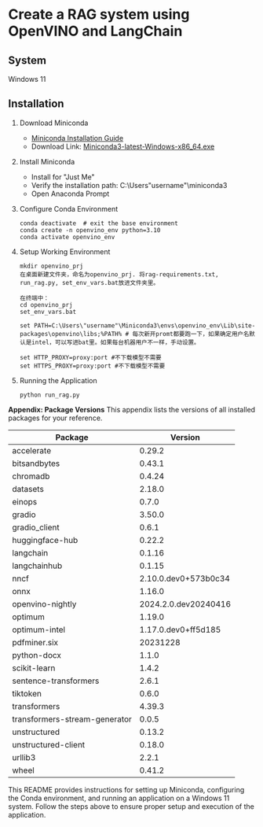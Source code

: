 # Create a RAG system using OpenVINO and LangChain

## System 

Windows 11

## Installation

1. Download Miniconda

   - [Miniconda Installation Guide](https://docs.anaconda.com/free/miniconda/)
   - Download Link: [Miniconda3-latest-Windows-x86_64.exe](https://repo.anaconda.com/miniconda/Miniconda3-latest-Windows-x86_64.exe)

2. Install Miniconda
   
   - Install for "Just Me"
   - Verify the installation path: C:\Users\"username"\miniconda3
   - Open Anaconda Prompt

3. Configure Conda Environment
   ```
   conda deactivate  # exit the base environment
   conda create -n openvino_env python=3.10
   conda activate openvino_env
   ```

4. Setup Working Environment
   ```
   mkdir openvino_prj 
   在桌面新建文件夹，命名为openvino_prj. 将rag-requirements.txt, run_rag.py, set_env_vars.bat放进文件夹里。
   
   在终端中：
   cd openvino_prj 
   set_env_vars.bat
   ```

   ```
   set PATH=C:\Users\"username"\Miniconda3\envs\openvino_env\Lib\site-packages\openvino\libs;%PATH% # 每次新开promt都要跑一下，如果确定用户名默认是intel，可以写进bat里。如果每台机器用户不一样，手动设置。
   
   set HTTP_PROXY=proxy:port #不下载模型不需要
   set HTTPS_PROXY=proxy:port #不下载模型不需要
   ```

5. Running the Application
   ```
   python run_rag.py
   ```


**Appendix: Package Versions**
This appendix lists the versions of all installed packages for your reference.

| Package                             | Version          |
| ----------------------------------- | -----------------|
| accelerate                          | 0.29.2           |
| bitsandbytes                        | 0.43.1           |
| chromadb                            | 0.4.24           |
| datasets                            | 2.18.0           |
| einops                              | 0.7.0            |
| gradio                              | 3.50.0           |
| gradio_client                       | 0.6.1            |
| huggingface-hub                     | 0.22.2           |
| langchain                           | 0.1.16           |
| langchainhub                        | 0.1.15           |
| nncf                                | 2.10.0.dev0+573b0c34 |
| onnx                                | 1.16.0           |
| openvino-nightly                    | 2024.2.0.dev20240416  |
| optimum                             | 1.19.0           |
| optimum-intel                       | 1.17.0.dev0+ff5d185  |
| pdfminer.six                        | 20231228         |
| python-docx                         | 1.1.0            |
| scikit-learn                        | 1.4.2            |
| sentence-transformers               | 2.6.1            |
| tiktoken                            | 0.6.0            |
| transformers                        | 4.39.3           |
| transformers-stream-generator       | 0.0.5            |
| unstructured                        | 0.13.2           |
| unstructured-client                 | 0.18.0           |
| urllib3                             | 2.2.1            |
| wheel                               | 0.41.2           |  

This README provides instructions for setting up Miniconda, configuring the Conda environment, and running an application on a Windows 11 system. Follow the steps above to ensure proper setup and execution of the application. 
